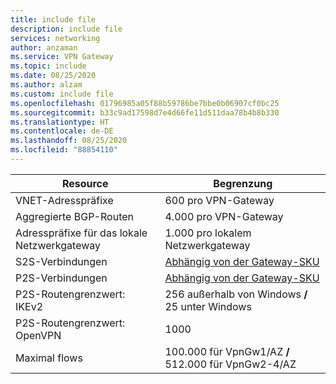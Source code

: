 ```yaml
---
title: include file
description: include file
services: networking
author: anzaman
ms.service: VPN Gateway
ms.topic: include
ms.date: 08/25/2020
ms.author: alzam
ms.custom: include file
ms.openlocfilehash: 01796985a05f88b59786be7bbe0b06907cf0bc25
ms.sourcegitcommit: b33c9ad17598d7e4d66fe11d511daa78b4b8b330
ms.translationtype: HT
ms.contentlocale: de-DE
ms.lasthandoff: 08/25/2020
ms.locfileid: "88854110"
---
```

| Resource                                | Begrenzung        |
|-----------------------------------------|------------------------------|
| VNET-Adresspräfixe                   | 600 pro VPN-Gateway          |
| Aggregierte BGP-Routen                    | 4\.000 pro VPN-Gateway        |
| Adresspräfixe für das lokale Netzwerkgateway  | 1\.000 pro lokalem Netzwerkgateway               |
| S2S-Verbindungen                         | [Abhängig von der Gateway-SKU](https://docs.microsoft.com/azure/vpn-gateway/vpn-gateway-about-vpngateways#gwsku)|
| P2S-Verbindungen                         | [Abhängig von der Gateway-SKU](https://docs.microsoft.com/azure/vpn-gateway/vpn-gateway-about-vpngateways#gwsku) |
| P2S-Routengrenzwert: IKEv2                 | 256 außerhalb von Windows **/** 25 unter Windows           |
| P2S-Routengrenzwert: OpenVPN               | 1000                         |
| Maximal flows                              | 100.000 für VpnGw1/AZ **/** 512.000 für VpnGw2-4/AZ|
